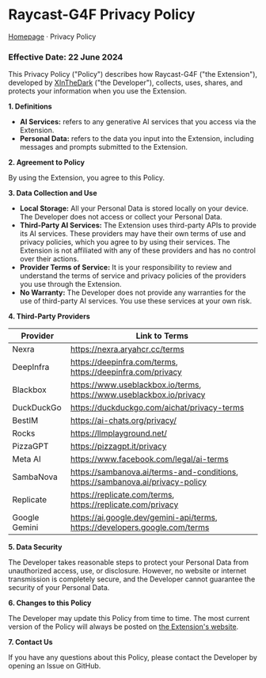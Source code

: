 # Raycast-G4F Privacy Policy

[Homepage](README.md) · Privacy Policy

### Effective Date: 22 June 2024

This Privacy Policy ("Policy") describes how Raycast-G4F ("the Extension"), developed by [XInTheDark](https://github.com/XInTheDark/) ("the Developer"), collects, uses, shares, and protects your information when you use the Extension.

**1. Definitions**

* **AI Services:** refers to any generative AI services that you access via the Extension.
* **Personal Data:** refers to the data you input into the Extension, including messages and prompts submitted to the Extension.

**2. Agreement to Policy**

By using the Extension, you agree to this Policy.

**3. Data Collection and Use**

* **Local Storage:** All your Personal Data is stored locally on your device. The Developer does not access or collect your Personal Data.
* **Third-Party AI Services:** The Extension uses third-party APIs to provide its AI services. These providers may have their own terms of use and privacy policies, which you agree to by using their services. The Extension is not affiliated with any of these providers and has no control over their actions.
* **Provider Terms of Service:** It is your responsibility to review and understand the terms of service and privacy policies of the providers you use through the Extension.
* **No Warranty:** The Developer does not provide any warranties for the use of third-party AI services. You use these services at your own risk.

**4. Third-Party Providers**

| Provider      | Link to Terms                                                                  |
|---------------|--------------------------------------------------------------------------------|
| Nexra         | https://nexra.aryahcr.cc/terms                                                 |
| DeepInfra     | https://deepinfra.com/terms, https://deepinfra.com/privacy                     |
| Blackbox      | https://www.useblackbox.io/terms, https://www.useblackbox.io/privacy           |
| DuckDuckGo    | https://duckduckgo.com/aichat/privacy-terms                                    |
| BestIM        | https://ai-chats.org/privacy/                                                  |
| Rocks         | https://llmplayground.net/                                                     |
| PizzaGPT      | https://pizzagpt.it/privacy                                                    |
| Meta AI       | https://www.facebook.com/legal/ai-terms                                        |
| SambaNova     | https://sambanova.ai/terms-and-conditions, https://sambanova.ai/privacy-policy |
| Replicate     | https://replicate.com/terms, https://replicate.com/privacy                     |
| Google Gemini | https://ai.google.dev/gemini-api/terms, https://developers.google.com/terms    |

**5. Data Security**

The Developer takes reasonable steps to protect your Personal Data from unauthorized access, use, or disclosure. However, no website or internet transmission is completely secure, and the Developer cannot guarantee the security of your Personal Data.

**6. Changes to this Policy**

The Developer may update this Policy from time to time. The most current version of the Policy will always be posted on [the Extension's website](https://github.com/xInTheDark/raycast-g4f/).

**7. Contact Us**

If you have any questions about this Policy, please contact the Developer by opening an Issue on GitHub.
